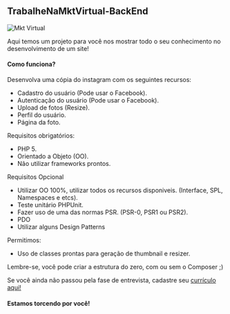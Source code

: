TrabalheNaMktVirtual-BackEnd
-
![Mkt Virtual](https://raw.github.com/mktvirtual/TrabalheNaMktVirtual-FrontEnd/master/mkt-virtual.gif)

Aqui temos um projeto para você nos mostrar todo o seu conhecimento no desenvolvimento de um site!

#### Como funciona?

Desenvolva uma cópia do instagram com os seguintes recursos:
* Cadastro do usuário (Pode usar o Facebook).
* Autenticação do usuário (Pode usar o Facebook).
* Upload de fotos (Resize).
* Perfil do usuário.
* Página da foto.

Requisitos obrigatórios:
* PHP 5.
* Orientado a Objeto (OO).
* Não utilizar frameworks prontos.

Requisitos Opcional
* Utilizar OO 100%, utilizar todos os recursos disponiveis. (Interface, SPL, Namespaces e etcs).
* Teste unitário PHPUnit.
* Fazer uso de uma das normas PSR. (PSR-0, PSR1 ou PSR2).
* PDO
* Utilizar alguns Design Patterns

Permitimos:
* Uso de classes prontas para geração de thumbnail e resizer.

Lembre-se, você pode criar a estrutura do zero, com ou sem o Composer ;)

Se você ainda não passou pela fase de entrevista, cadastre seu [currículo aqui!](http://www.mktvirtual.com.br/carreira/)

#### Estamos torcendo por você!